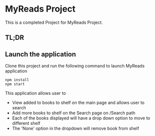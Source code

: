 # MyReads Project

This is a completed Project for MyReads Project. 

## TL;DR
## Launch the application

Clone this project and run the following command to launch MyReads application

```
npm install
npm start
```

This application allows user to
- View added to books to shelf on the main page and allows user to search
- Add more books to shelf on the Search page on /Search path
- Each of the books displayed will have a drop down option to move to different shelf
- The 'None' option in the dropdown will remove book from shelf